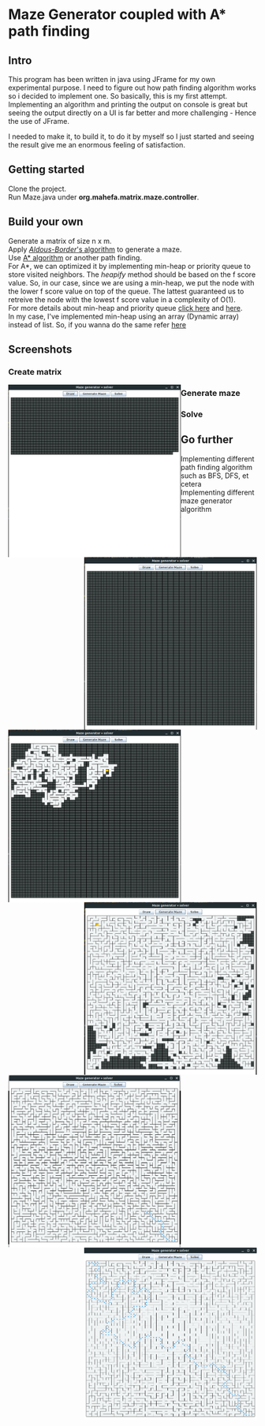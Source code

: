 # Maze Generator coupled with A* path finding
## Intro
This program has been written in java using JFrame for my own experimental purpose. I need to figure out how path finding algorithm works so i decided to implement one. So basically, this is my first attempt. Implementing an algorithm and printing the output on console is great but seeing the output directly on a UI is far better and more challenging - Hence the use of JFrame.  

I needed to make it, to build it, to do it by myself so I just started and seeing the result give me an enormous feeling of satisfaction.  

## Getting started
Clone the project.  
Run Maze.java under **org.mahefa.matrix.maze.controller**.

## Build your own
Generate a matrix of size n x m.  
Apply [*Aldous-Border*'s algorithm](https://en.wikipedia.org/wiki/Maze_generation_algorithm) to generate a maze.  
Use [A* algorithm](https://en.wikipedia.org/wiki/A*_search_algorithm) or another path finding.  
For A*, we can optimized it by implementing min-heap or priority queue to store visited neighbors. The *heapify* method should be based on the f score value. So, in our case, since we are using a min-heap, we put the node with the lower f score value on top of the queue. The lattest guaranteed us to retreive the node with the lowest f score value in a complexity of O(1).  
For more details about min-heap and priority queue [click here](https://www.programiz.com/dsa/heap-data-structure) and [here](https://www.programiz.com/dsa/priority-queue).  
In my case, I've implemented min-heap using an array (Dynamic array) instead of list. So, if you wanna do the same refer [here](https://www.javatpoint.com/dynamic-array-in-java)

## Screenshots
### Create matrix
<img align="left" width="350" height="350" src="./resources/draw-in-progress.png" alt="Drawing in progress">
<img align="right" width="350" height="350" src="./resources/draw.png" alt="Drawing done">

### Generate maze
<img align="left" width="350" height="350" src="./resources/generate-maze-in-progress.png" alt="Generating maze in progress">
<img align="right" width="350" height="350" src="./resources/generate-maze-in-progress.png2.png" alt="Maze generator done">

### Solve
<img align="left" width="350" height="350" src="./resources/solve-in-progress.png" alt="Solving in progress">
<img align="right" width="350" height="350" src="./resources/solved-maze.png" alt="Solving done">

## Go further
Implementing different path finding algorithm such as BFS, DFS, et cetera  
Implementing different maze generator algorithm
